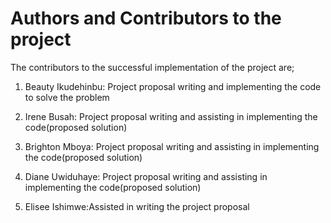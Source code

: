 # Authors and Contributors to the project

The contributors to the successful implementation of the project are;
1. Beauty Ikudehinbu: Project proposal writing and implementing the code to solve the problem


2. Irene Busah: Project proposal writing and assisting in implementing the code(proposed solution)


3. Brighton Mboya: Project proposal writing and assisting in implementing the code(proposed solution)


4. Diane Uwiduhaye: Project proposal writing and assisting in implementing the code(proposed solution)


5. Elisee Ishimwe:Assisted in writing the project proposal


